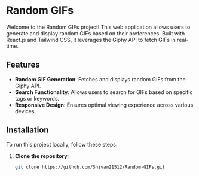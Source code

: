 # Random GIFs

Welcome to the Random GIFs project! This web application allows users to generate and display random GIFs based on their preferences. Built with React.js and Tailwind CSS, it leverages the Giphy API to fetch GIFs in real-time.

## Features

- **Random GIF Generation**: Fetches and displays random GIFs from the Giphy API.
- **Search Functionality**: Allows users to search for GIFs based on specific tags or keywords.
- **Responsive Design**: Ensures optimal viewing experience across various devices.

## Installation

To run this project locally, follow these steps:

1. **Clone the repository**:

   ```bash
   git clone https://github.com/Shivam21512/Random-GIFs.git
